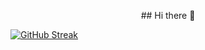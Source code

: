 <p align="center">
## Hi there 👋

<a href="https://git.io/streak-stats"><img src="https://github-readme-streak-stats.herokuapp.com?user=omnianika&theme=tokyonight-duo" alt="GitHub Streak" /></a>
</p>
<!--
**omnianika/omnianika** is a ✨ _special_ ✨ repository because its `README.md` (this file) appears on your GitHub profile.

Here are some ideas to get you started:

- 🔭 I’m currently working on ...
- 🌱 I’m currently learning ...
- 👯 I’m looking to collaborate on ...
- 🤔 I’m looking for help with ...
- 💬 Ask me about ...
- 📫 How to reach me: ...
- 😄 Pronouns: ...
- ⚡ Fun fact: ...
-->
